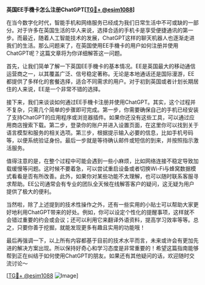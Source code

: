 **英国EE手機卡怎么注册ChatGPT[[TG💪+ @esim1088](https://t.me/s/esim1088)]**

在当今数字化时代，智能手机和网络服务已经成为我们日常生活中不可或缺的一部分。对于许多在英国生活的华人来说，选择合适的手机卡是享受便捷通讯的第一步。而最近，随着人工智能技术的发展，ChatGPT这样的聊天机器人也逐渐走进我们的生活。那么问题来了，在英国使用EE手機卡的用户如何注册并使用ChatGPT呢？这篇文章将为你详细解答这一问题。

首先，让我们简单了解一下英国EE手機卡的基本情况。EE是英国最大的移动通信运营商之一，以其覆盖广泛、信号稳定著称。无论是本地通话还是国际漫游，EE都提供了多样化的套餐选择，适合不同需求的用户。对于初到英国或者计划长期居住的人来说，EE是一个非常不错的选择。

接下来，我们来谈谈如何通过EE手機卡注册并使用ChatGPT。其实，这个过程并不复杂，只需几个简单的步骤即可完成。第一步，你需要确保自己的手机已经安装了支持ChatGPT的应用程序或浏览器插件。如果你还没有这些工具，可以通过应用商店搜索下载。第二步，登录你的账户并进入设置页面，在这里你可以找到关于语言模型和服务的相关选项。第三步，根据提示输入必要的信息，比如手机号码等，以便系统验证身份。最后一步就是等待确认邮件或短信的到来，并按照指示激活服务。

值得注意的是，在整个过程中可能会遇到一些小麻烦，比如网络连接不稳定导致加载缓慢等问题。这时候不要着急，可以尝试重启设备或者切换Wi-Fi与蜂窝数据模式看看是否有所改善。此外，如果你对某些功能不太理解，也可以随时联系客服寻求帮助。EE公司通常会有专业的团队全天候在线解答客户的疑问，这无疑为用户提供了极大的便利。

当然啦，除了上述提到的技术性操作之外，还有一些实用的小贴士可以帮助大家更好地利用ChatGPT带来的好处。例如，你可以设定个性化的提醒事项，这样就不会错过重要的约会或会议；还可以利用它来翻译外语资料，提高学习效率等等。总之，只要你善于挖掘，就能发现更多有趣且实用的功能哦！

最后再强调一下，以上所有内容都基于目前的技术水平而言，未来或许会有更加先进的解决方案出现。所以保持好奇心和学习态度是非常重要的！希望这篇指南能够帮到正在纠结于如何使用ChatGPT的朋友。如果还有其他疑问的话，欢迎随时交流讨论～ 

[[TG💪+ @esim1088](https://t.me/s/esim1088) ![Image](https://i.postimg.cc/4NQfJmqS/Snipaste-2025-05-13-00-14-12.png)]